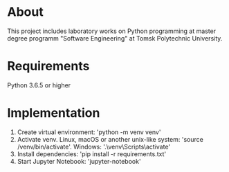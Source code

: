 # About
This project includes laboratory works on Python programming at master degree programm "Software Engineering" at Tomsk Polytechnic University.

# Requirements
Python 3.6.5 or higher

# Implementation
1. Create virtual environment: 'python -m venv venv'
2. Activate venv. Linux, macOS or another unix-like system: 'source /venv/bin/activate'. Windows: '.\venv\Scripts\activate'
3. Install dependencies: 'pip install -r requirements.txt'
4. Start Jupyter Notebook: 'jupyter-notebook'
